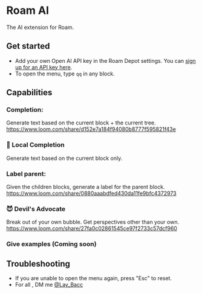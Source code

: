 # Roam AI
The AI extension for Roam. 

## Get started
- Add your own Open AI API key in the Roam Depot settings. You can [sign up for an API key here](https://openai.com/api/).
- To open the menu, type `qq` in any block.

## Capabilities
### Completion: 
Generate text based on the current block + the current tree.
https://www.loom.com/share/d152e7a184f94080b8777f595821f43e

### 📍 Local Completion
Generate text based on the current block only.

### Label parent: 
Given the children blocks, generate a label for the parent block.
https://www.loom.com/share/0880aaabdfed430da11fe9bfc4372973

### 😈 Devil's Advocate 
Break out of your own bubble. Get perspectives other than your own. 
https://www.loom.com/share/27fa0c02861545ce97f2733c57dcf960

### Give examples (Coming soon)

## Troubleshooting

- If you are unable to open the menu again, press "Esc" to reset.
- For all , DM me [@Lay_Bacc](https://twitter.com/Lay_Bacc/)
